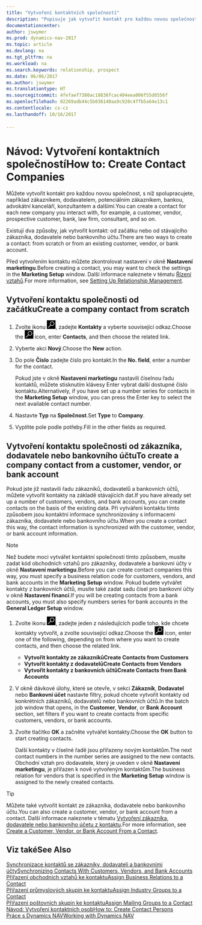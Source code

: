 ```yaml
---
title: "Vytvoření kontaktních společností"
description: "Popisuje jak vytvořit kontakt pro každou novou společnost nebo potenciální společnost, s níž spolupracujete nebo s níž máte vztah."
documentationcenter: 
author: jswymer
ms.prod: dynamics-nav-2017
ms.topic: article
ms.devlang: na
ms.tgt_pltfrm: na
ms.workload: na
ms.search.keywords: relationship, prospect
ms.date: 06/06/2017
ms.author: jswymer
ms.translationtype: HT
ms.sourcegitcommit: 4fefaef7380ac10836fcac404eea006f55d8556f
ms.openlocfilehash: 02269adb44c5b036140aa9c920c4ffb5a64e13c1
ms.contentlocale: cs-cz
ms.lasthandoff: 10/16/2017

---
```

# <a name="how-to-create-contact-companies"></a><span data-ttu-id="c8652-103">Návod: Vytvoření kontaktních společností</span><span class="sxs-lookup"><span data-stu-id="c8652-103">How to: Create Contact Companies</span></span>
<span data-ttu-id="c8652-104">Můžete vytvořit kontakt pro každou novou společnost, s níž spolupracujete, například zákazníkem, dodavatelem, potenciálním zákazníkem, bankou, advokátní kanceláří, konzultantem a dalšími.</span><span class="sxs-lookup"><span data-stu-id="c8652-104">You can create a contact for each new company you interact with, for example, a customer, vendor, prospective customer, bank, law firm, consultant, and so on.</span></span>

<span data-ttu-id="c8652-105">Existují dva způsoby, jak vytvořit kontakt: od začátku nebo od stávajícího zákazníka, dodavatele nebo bankovního účtu.</span><span class="sxs-lookup"><span data-stu-id="c8652-105">There are two ways to create a contact: from scratch or from an existing customer, vendor, or bank account.</span></span>

<span data-ttu-id="c8652-106">Před vytvořením kontaktu můžete zkontrolovat nastavení v okně **Nastavení marketingu**.</span><span class="sxs-lookup"><span data-stu-id="c8652-106">Before creating a contact, you may want to check the settings in the **Marketing Setup** window.</span></span> <span data-ttu-id="c8652-107">Další informace naleznete v tématu [Řízení vztahů](marketing-setup-marketing.md).</span><span class="sxs-lookup"><span data-stu-id="c8652-107">For more information, see [Setting Up Relationship Management](marketing-setup-marketing.md).</span></span>

## <a name="create-a-company-contact-from-scratch"></a><span data-ttu-id="c8652-108">Vytvoření kontaktu společnosti od začátku</span><span class="sxs-lookup"><span data-stu-id="c8652-108">Create a company contact from scratch</span></span>
1. <span data-ttu-id="c8652-109">Zvolte ikonu ![Vyhledat stránku nebo sestavu](media/ui-search/search_small.png "Ikona Vyhledat stránku nebo sestavu"), zadejte **Kontakty** a vyberte související odkaz.</span><span class="sxs-lookup"><span data-stu-id="c8652-109">Choose the ![Search for Page or Report](media/ui-search/search_small.png "Search for Page or Report icon") icon, enter **Contacts**, and then choose the related link.</span></span>
2. <span data-ttu-id="c8652-110">Vyberte akci **Nový**.</span><span class="sxs-lookup"><span data-stu-id="c8652-110">Choose the **New** action.</span></span>
3. <span data-ttu-id="c8652-111">Do pole **Číslo** zadejte číslo pro kontakt.</span><span class="sxs-lookup"><span data-stu-id="c8652-111">In the **No. field**, enter a number for the contact.</span></span>

    <span data-ttu-id="c8652-112">Pokud jste v okně **Nastavení marketingu** nastavili číselnou řadu kontaktů, můžete stisknutím klávesy Enter vybrat další dostupné číslo kontaktu.</span><span class="sxs-lookup"><span data-stu-id="c8652-112">Alternatively, if you have set up a number series for contacts in the **Marketing Setup** window, you can press the Enter key to select the next available contact number.</span></span>  
4. <span data-ttu-id="c8652-113">Nastavte **Typ** na **Společnost**.</span><span class="sxs-lookup"><span data-stu-id="c8652-113">Set **Type** to **Company**.</span></span>
5. <span data-ttu-id="c8652-114">Vyplňte pole podle potřeby.</span><span class="sxs-lookup"><span data-stu-id="c8652-114">Fill in the other fields as required.</span></span>

## <a name="to-create-a-company-contact-from-a-customer-vendor-or-bank-account"></a><span data-ttu-id="c8652-115">Vytvoření kontaktu společnosti od zákazníka, dodavatele nebo bankovního účtu</span><span class="sxs-lookup"><span data-stu-id="c8652-115">To create a company contact from a customer, vendor, or bank account</span></span>
<span data-ttu-id="c8652-116">Pokud jste již nastavili řadu zákazníků, dodavatelů a bankovních účtů, můžete vytvořit kontakty na základě stávajících dat.</span><span class="sxs-lookup"><span data-stu-id="c8652-116">If you have already set up a number of customers, vendors, and bank accounts, you can create contacts on the basis of the existing data.</span></span> <span data-ttu-id="c8652-117">Při vytváření kontaktu tímto způsobem jsou kontaktní informace synchronizovány s informacemi zákazníka, dodavatele nebo bankovního účtu.</span><span class="sxs-lookup"><span data-stu-id="c8652-117">When you create a contact this way, the contact information is synchronized with the customer, vendor, or bank account information.</span></span>

> [!NOTE]  
>   <span data-ttu-id="c8652-118">Než budete moci vytvářet kontaktní společnosti tímto způsobem, musíte zadat kód obchodních vztahů pro zákazníky, dodavatele a bankovní účty v okně **Nastavení marketingu**.</span><span class="sxs-lookup"><span data-stu-id="c8652-118">Before you can create contact companies this way, you must specify a business relation code for customers, vendors, and bank accounts in the **Marketing Setup** window.</span></span> <span data-ttu-id="c8652-119">Pokud budete vytvářet kontakty z bankovních účtů, musíte také zadat sadu čísel pro bankovní účty v okně **Nastavení financí**.</span><span class="sxs-lookup"><span data-stu-id="c8652-119">If you will be creating contacts from a bank accounts, you must also specify numbers series for bank accounts in the **General Ledger Setup** window.</span></span>

1. <span data-ttu-id="c8652-120">Zvolte ikonu ![Vyhledat stránku nebo sestavu](media/ui-search/search_small.png "Ikona Vyhledat stránku nebo sestavu"), zadejte jeden z následujících podle toho, kde chcete kontakty vytvořit, a zvolte související odkaz.</span><span class="sxs-lookup"><span data-stu-id="c8652-120">Choose the ![Search for Page or Report](media/ui-search/search_small.png "Search for Page or Report icon") icon, enter one of the following, depending on from where you want to create contacts, and then choose the related link.</span></span>
   * <span data-ttu-id="c8652-121">**Vytvořit kontakty ze zákazníků**</span><span class="sxs-lookup"><span data-stu-id="c8652-121">**Create Contacts from Customers**</span></span>
   * <span data-ttu-id="c8652-122">**Vytvořit kontakty z dodavatelů**</span><span class="sxs-lookup"><span data-stu-id="c8652-122">**Create Contacts from Vendors**</span></span>
   * <span data-ttu-id="c8652-123">**Vytvořit kontakty z bankovních účtů**</span><span class="sxs-lookup"><span data-stu-id="c8652-123">**Create Contacts from Bank Accounts**</span></span>
2. <span data-ttu-id="c8652-124">V okně dávkové úlohy, které se otevře, v sekci **Zákazník**, **Dodavatel** nebo **Bankovní účet** nastavte filtry, pokud chcete vytvořit kontakty od konkrétních zákazníků, dodavatelů nebo bankovních účtů.</span><span class="sxs-lookup"><span data-stu-id="c8652-124">In the batch job window that opens, in the **Customer**, **Vendor**, or **Bank Account** section, set filters if you want to create contacts from specific customers, vendors, or bank accounts.</span></span>
3. <span data-ttu-id="c8652-125">Zvolte tlačítko **OK** a začněte vytvářet kontakty.</span><span class="sxs-lookup"><span data-stu-id="c8652-125">Choose the **OK** button to start creating contacts.</span></span>

    <span data-ttu-id="c8652-126">Další kontakty v číselné řadě jsou přiřazeny novým kontaktům.</span><span class="sxs-lookup"><span data-stu-id="c8652-126">The next contact numbers in the number series are assigned to the new contacts.</span></span> <span data-ttu-id="c8652-127">Obchodní vztah pro dodavatele, který je uveden v okně **Nastavení marketingu**, je přiřazen k nově vytvořeným kontaktům.</span><span class="sxs-lookup"><span data-stu-id="c8652-127">The business relation for vendors that is specified in the **Marketing Setup** window is assigned to the newly created contacts.</span></span>

> [!TIP]  
>   <span data-ttu-id="c8652-128">Můžete také vytvořit kontakt ze zákazníka, dodavatele nebo bankovního účtu.</span><span class="sxs-lookup"><span data-stu-id="c8652-128">You can also create a customer, vendor, or bank account from a contact.</span></span> <span data-ttu-id="c8652-129">Další informace naleznete v tématu [Vytvoření zákazníka, dodavatele nebo bankovního účetu z kontaktu](marketing-how-create-contacts-new-customers-vendors-bank-accounts.md).</span><span class="sxs-lookup"><span data-stu-id="c8652-129">For more information, see [Create a Customer, Vendor, or Bank Account From a Contact](marketing-how-create-contacts-new-customers-vendors-bank-accounts.md).</span></span>

## <a name="see-also"></a><span data-ttu-id="c8652-130">Viz také</span><span class="sxs-lookup"><span data-stu-id="c8652-130">See Also</span></span>
[<span data-ttu-id="c8652-131">Synchronizace kontaktů se zákazníky, dodavateli a bankovními účty</span><span class="sxs-lookup"><span data-stu-id="c8652-131">Synchronizing Contacts With Customers, Vendors, and Bank Accounts</span></span>](marketing-synchronize-contacts-customers-vendors-bank-accounts.md)  
[<span data-ttu-id="c8652-132">Přiřazení obchodních vztahů ke kontaktu</span><span class="sxs-lookup"><span data-stu-id="c8652-132">Assign Business Relations to a Contact</span></span>](marketing-business-relations.md#AssignBusRelContact)  
[<span data-ttu-id="c8652-133">Přiřazení průmyslových skupin ke kontaktu</span><span class="sxs-lookup"><span data-stu-id="c8652-133">Assign Industry Groups to a Contact</span></span>](marketing-industry-groups.md#AssignIndustryGroupContact)  
[<span data-ttu-id="c8652-134">Přiřazení poštovních skupin ke kontaktu</span><span class="sxs-lookup"><span data-stu-id="c8652-134">Assign Mailing Groups to a Contact</span></span>](marketing-mailing-groups.md#AssignMailGroupContact)  
[<span data-ttu-id="c8652-135">Návod: Vytvoření kontaktních osob</span><span class="sxs-lookup"><span data-stu-id="c8652-135">How to: Create Contact Persons</span></span>](marketing-create-contact-persons.md)  
[<span data-ttu-id="c8652-136">Práce s Dynamics NAV</span><span class="sxs-lookup"><span data-stu-id="c8652-136">Working with Dynamics NAV</span></span>](ui-work-product.md)

